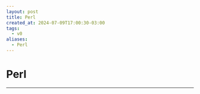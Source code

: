 ```yaml
---
layout: post
title: Perl
created_at: 2024-07-09T17:00:30-03:00
tags:
  - v0
aliases:
  - Perl
---
```

# Perl
---

